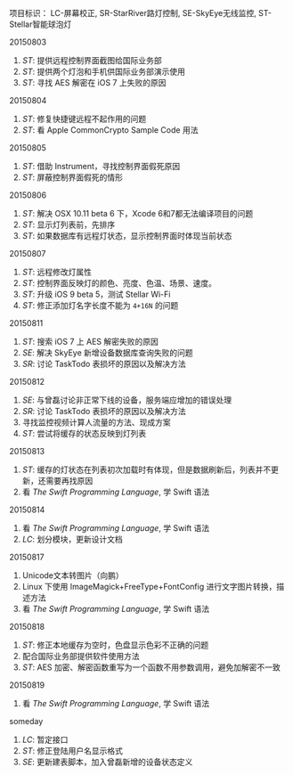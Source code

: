 项目标识： LC-屏幕校正, SR-StarRiver路灯控制, SE-SkyEye无线监控, ST-Stellar智能球泡灯

20150803

1. *ST*: 提供远程控制界面截图给国际业务部
2. *ST*: 提供两个灯泡和手机供国际业务部演示使用
3. *ST*: 寻找 AES 解密在 iOS 7 上失败的原因

20150804

1. *ST*: 修复快捷键远程不起作用的问题
2. *ST*: 看 Apple CommonCrypto Sample Code 用法

20150805

1. *ST*: 借助 Instrument，寻找控制界面假死原因
2. *ST*: 屏蔽控制界面假死的情形

20150806

1. *ST*: 解决 OSX 10.11 beta 6 下，Xcode 6和7都无法编译项目的问题
2. *ST*: 显示灯列表前，先排序
3. *ST*: 如果数据库有远程灯状态，显示控制界面时体现当前状态

20150807

1. *ST*: 远程修改灯属性
2. *ST*: 控制界面反映灯的颜色、亮度、色温、场景、速度。
3. *ST*: 升级 iOS 9 beta 5，测试 Stellar Wi-Fi
4. *ST*: 修正添加灯名字长度不能为 `4+16N` 的问题

20150811

1. *ST*: 搜索 iOS 7 上 AES 解密失败的原因
2. *SE*: 解决 SkyEye 新增设备数据库查询失败的问题
3. *SR*: 讨论 TaskTodo 表损坏的原因以及解决方法

20150812

1. *SE*: 与曾磊讨论非正常下线的设备，服务端应增加的错误处理
2. *SR*: 讨论 TaskTodo 表损坏的原因以及解决方法
3. 寻找监控视频计算人流量的方法、现成方案
4. *ST*: 尝试将缓存的状态反映到灯列表

20150813

1. *ST*: 缓存的灯状态在列表初次加载时有体现，但是数据刷新后，列表并不更新，还需要再找原因
2. 看 *The Swift Programming Language*, 学 Swift 语法

20150814

1. 看 *The Swift Programming Language*, 学 Swift 语法
2. *LC*: 划分模块，更新设计文档

20150817

1. Unicode文本转图片（向鹏）
2. Linux 下使用 ImageMagick+FreeType+FontConfig 进行文字图片转换，描述方法
3. 看 *The Swift Programming Language*, 学 Swift 语法

20150818

1. *ST*: 修正本地缓存为空时，色盘显示色彩不正确的问题
2. 配合国际业务部提供软件使用方法
3. *ST*: AES 加密、解密函数重写为一个函数不用参数调用，避免加解密不一致

20150819

1. 看 *The Swift Programming Language*, 学 Swift 语法

someday

1. *LC*: 暂定接口
2. *ST*: 修正登陆用户名显示格式
3. *SE*: 更新建表脚本，加入曾磊新增的设备状态定义

[//]: # (comment)
